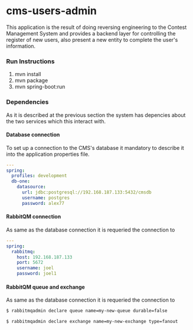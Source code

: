 # cms-users-admin
This application is the result of doing reversing engineering to the Contest Management System and provides a backend layer for controlling the register of new users, also present a new entity to complete the user's information.


### Run Instructions

1) mvn install
2) mvn package
3) mvn spring-boot:run

### Dependencies

As it is described at the previous section the system has depencies about the two services which this interact with.

#### Database connection

To set up a connection to the CMS's database it mandatory to describe it into the application properties file.

```yml
---
spring:
  profiles: development
  db-one:
    datasource:
      url: jdbc:postgresql://192.168.187.133:5432/cmsdb
      username: postgres
      password: alex77
```

#### RabbitQM connection

As same as the database connection it is requeried the connection to 

```yml
---
spring:
  rabbitmq:
    host: 192.168.187.133
    port: 5672
    username: joel
    password: joel1
```


#### RabbitQM queue and exchange

As same as the database connection it is requeried the connection to 

```bash
$ rabbitmqadmin declare queue name=my-new-queue durable=false

$ rabbitmqadmin declare exchange name=my-new-exchange type=fanout

```
 
